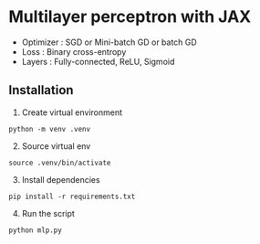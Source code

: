# Multilayer perceptron with JAX

* Optimizer : SGD or Mini-batch GD or batch GD
* Loss : Binary cross-entropy
* Layers : Fully-connected, ReLU, Sigmoid

## Installation

1. Create virtual environment
```shell
python -m venv .venv
```
2. Source virtual env
```shell
source .venv/bin/activate
```
3. Install dependencies
```shell
pip install -r requirements.txt
```
4. Run the script
```shell
python mlp.py
```